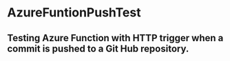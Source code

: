 # AzureFuntionPushTest

## Testing Azure Function with HTTP trigger when a commit is pushed to a Git Hub repository.

